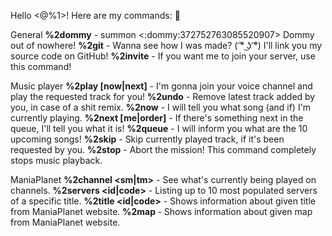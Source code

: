 Hello <@%1>! Here are my commands: :butterfly:

General
**%2dommy** - summon <:dommy:372752763085520907> Dommy out of nowhere!
**%2git** - Wanna see how I was made? ( ͡° ͜ʖ ͡°) I'll link you my source code on GitHub!
**%2invite** - If you want me to join your server, use this command!

Music player
**%2play <url> [now|next]** - I'm gonna join your voice channel and play the requested track for you!
**%2undo** - Remove latest track added by you, in case of a shit remix.
**%2now** - I will tell you what song (and if) I'm currently playing.
**%2next [me|order]** - If there's something next in the queue, I'll tell you what it is!
**%2queue** - I will inform you what are the 10 upcoming songs!
**%2skip** - Skip currently played track, if it's been requested by you.
**%2stop** - Abort the mission! This command completely stops music playback.

ManiaPlanet
**%2channel <sm|tm>** - See what's currently being played on channels.
**%2servers <id|code>** - Listing up to 10 most populated servers of a specific title.
**%2title <id|code>** - Shows information about given title from ManiaPlanet website.
**%2map <uid>** - Shows information about given map from ManiaPlanet website.